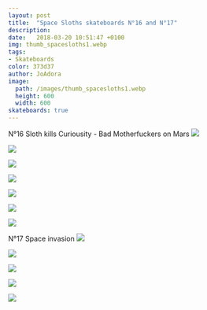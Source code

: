 ```yaml
---
layout: post
title:  "Space Sloths skateboards N°16 and N°17"
description: 
date:   2018-03-20 10:51:47 +0100
img: thumb_spacesloths1.webp
tags: 
- Skateboards
color: 373d37
author: JoAdora
image:
  path: /images/thumb_spacesloths1.webp
  height: 600
  width: 600
skateboards: true
---
```

N°16 Sloth kills Curiousity - Bad Motherfuckers on Mars
![]({{site.baseurl}}/images/spacesloths1.jpg)

![]({{site.baseurl}}/images/spacesloths2.jpg)

![]({{site.baseurl}}/images/spacesloths3.jpg)

![]({{site.baseurl}}/images/spacesloths4.jpg)

![]({{site.baseurl}}/images/spacesloths5.jpg)

![]({{site.baseurl}}/images/spacesloths6.jpg)

![]({{site.baseurl}}/images/spacesloths7.jpg)

N°17 Space invasion
![]({{site.baseurl}}/images/spacesloths8.jpg)

![]({{site.baseurl}}/images/spacesloths9.jpg)

![]({{site.baseurl}}/images/spacesloths10.jpg)

![]({{site.baseurl}}/images/spacesloths11.jpg)

![]({{site.baseurl}}/images/portfolio/flipbook-gallery-8.jpg)